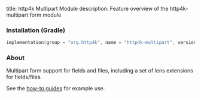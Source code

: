 title: http4k Multipart Module
description: Feature overview of the http4k-multipart form module

### Installation (Gradle)

```kotlin
implementation(group = "org.http4k", name = "http4k-multipart", version = "4.41.0.0")
```

### About

Multipart form support for fields and files, including a set of lens extensions for fields/files.

See the [how-to guides](/guide/howto/use_multipart_forms/) for example use.
